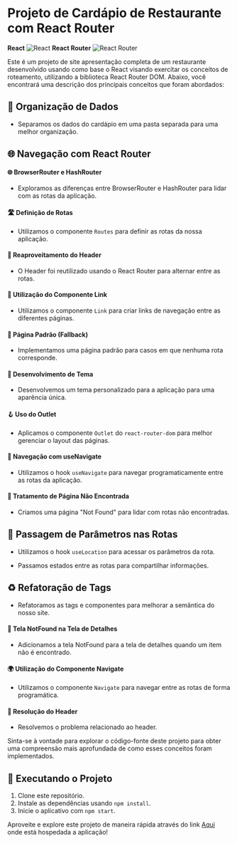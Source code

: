 # Projeto de Cardápio de Restaurante com React Router

**React** ![React](https://img.shields.io/badge/16.13.1-blue)
**React Router** ![React Router](https://img.shields.io/badge/5.2.0-green)

Este é um projeto de site apresentação completa de um restaurante desenvolvido usando como base o React visando exercitar os conceitos de roteamento, utilizando a biblioteca React Router DOM. Abaixo, você encontrará uma descrição dos principais conceitos que foram abordados:

## 📁 Organização de Dados

- Separamos os dados do cardápio em uma pasta separada para uma melhor organização.

## 🌐 Navegação com React Router

#### 🌐 BrowserRouter e HashRouter

- Exploramos as diferenças entre BrowserRouter e HashRouter para lidar com as rotas da aplicação.

#### 🛣️ Definição de Rotas

- Utilizamos o componente `Routes` para definir as rotas da nossa aplicação.

#### 🔄 Reaproveitamento do Header

- O Header foi reutilizado usando o React Router para alternar entre as rotas.

#### 🔗 Utilização do Componente Link

- Utilizamos o componente `Link` para criar links de navegação entre as diferentes páginas.

#### 🚧 Página Padrão (Fallback)

- Implementamos uma página padrão para casos em que nenhuma rota corresponde.

#### 🎨 Desenvolvimento de Tema

- Desenvolvemos um tema personalizado para a aplicação para uma aparência única.

#### 🪝 Uso do Outlet

- Aplicamos o componente `Outlet` do `react-router-dom` para melhor gerenciar o layout das páginas.

#### 🚀 Navegação com useNavigate

- Utilizamos o hook `useNavigate` para navegar programaticamente entre as rotas da aplicação.

#### 🚫 Tratamento de Página Não Encontrada

- Criamos uma página "Not Found" para lidar com rotas não encontradas.

## 🎯 Passagem de Parâmetros nas Rotas

- Utilizamos o hook `useLocation` para acessar os parâmetros da rota.

- Passamos estados entre as rotas para compartilhar informações.

## ♻️ Refatoração de Tags

- Refatoramos as tags e componentes para melhorar a semântica do nosso site.

#### 🧩 Tela NotFound na Tela de Detalhes

- Adicionamos a tela NotFound para a tela de detalhes quando um item não é encontrado.

#### 🌍 Utilização do Componente Navigate

- Utilizamos o componente `Navigate` para navegar entre as rotas de forma programática.

#### 🧐 Resolução do Header

- Resolvemos o problema relacionado ao header.

Sinta-se à vontade para explorar o código-fonte deste projeto para obter uma compreensão mais aprofundada de como esses conceitos foram implementados.

## 🚀 Executando o Projeto

1. Clone este repositório.
2. Instale as dependências usando `npm install`.
3. Inicie o aplicativo com `npm start`.

Aproveite e explore este projeto de maneira rápida através do link [Aqui](https://aluroni-router-six.vercel.app/) onde está hospedada a aplicação!

